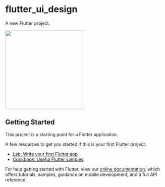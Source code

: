 # flutter_ui_design

A new Flutter project.

<div>
      <img style="width: 250px;" src="https://user-images.githubusercontent.com/68488154/155884465-18533677-d39c-4bf5-8311-7081ec705304.jpg" alt="">
</div>



## Getting Started

This project is a starting point for a Flutter application.

A few resources to get you started if this is your first Flutter project:

- [Lab: Write your first Flutter app](https://flutter.dev/docs/get-started/codelab)
- [Cookbook: Useful Flutter samples](https://flutter.dev/docs/cookbook)

For help getting started with Flutter, view our
[online documentation](https://flutter.dev/docs), which offers tutorials,
samples, guidance on mobile development, and a full API reference.

